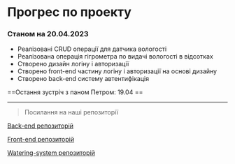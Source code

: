 # **Прогрес по проекту** 
### **Cтаном на 20.04.2023**

- Реалізовані CRUD операції для датчика вологості
- Реалізована операція гігрометра по видачі вологості в відсотках
- Створено дизайн логіну і авторизації
- Створено front-end частину логіну і авторизації на основі дизайну
- Створено back-end систему автентифікація

==Остання зустріч з паном Петром: 19.04 ==

*** 

 >Посилання на наші репозиторії 

[Back-end репозиторій](https://github.com/Sinex-Team/back-end) 

[Front-end репозиторій](https://github.com/Sinex-Team/front-end) 

[Watering-system репозиторій](https://github.com/Sinex-Team/watering-system)
